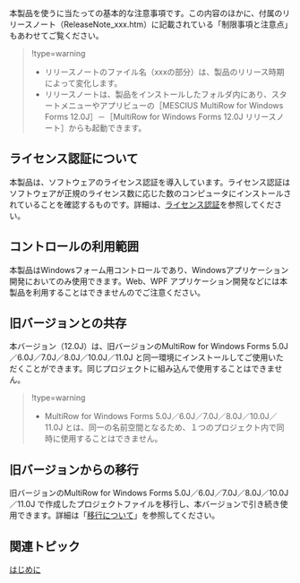 本製品を使うに当たっての基本的な注意事項です。この内容のほかに、付属のリリースノート（ReleaseNote\_xxx.htm）に記載されている「制限事項と注意点」もあわせてご覧ください。

> !type=warning
>
> * リリースノートのファイル名（xxxの部分）は、製品のリリース時期によって変化します。
> * リリースノートは、製品をインストールしたフォルダ内にあり、スタートメニューやアプリビューの［MESCIUS MultiRow for Windows Forms 12.0J］－［MultiRow for Windows Forms 12.0J リリースノート］からも起動できます。

## ライセンス認証について

本製品は、ソフトウェアのライセンス認証を導入しています。ライセンス認証はソフトウェアが正規のライセンス数に応じた数のコンピュータにインストールされていることを確認するものです。詳細は、[ライセンス認証](gcdocsite__documentlink?toc-item-id=3a140446-b715-4aef-934f-c87129d08c95)を参照してください。

## コントロールの利用範囲

本製品はWindowsフォーム用コントロールであり、Windowsアプリケーション開発においてのみ使用できます。Web、WPF アプリケーション開発などには本製品を利用することはできませんのでご注意ください。

## 旧バージョンとの共存

本バージョン（12.0J）は、旧バージョンのMultiRow for Windows Forms 5.0J／6.0J／7.0J／8.0J／10.0J／11.0J と同一環境にインストールしてご使用いただくことができます。同じプロジェクトに組み込んで使用することはできません。

> !type=warning
>
> * MultiRow for Windows Forms 5.0J／6.0J／7.0J／8.0J／10.0J／11.0J とは、同一の名前空間となるため、１つのプロジェクト内で同時に使用することはできません。

## 旧バージョンからの移行

旧バージョンのMultiRow for Windows Forms 5.0J／6.0J／7.0J／8.0J／10.0J／11.0J で作成したプロジェクトファイルを移行し、本バージョンで引き続き使用できます。詳細は「[移行について](b911eceb-bf86-4aa3-9601-e842bb852ad5)」を参照してください。

## 関連トピック

[はじめに](gcdocsite__documentlink?toc-item-id=3d175a1a-2d32-483f-88d2-63a0278ba40f)

<br>
